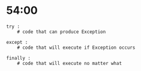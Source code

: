 # 54:00

```
try :
    # code that can produce Exception
```
```
except :
    # code that will execute if Exception occurs
```
```
finally :
    # code that will execute no matter what
```